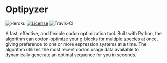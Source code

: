 # Optipyzer
![Heroku](http://heroku-badge.herokuapp.com/?app=optipyzer&style=flat&svg=1)
[![License](https://img.shields.io/badge/License-Apache%202.0-blue.svg)](https://opensource.org/licenses/Apache-2.0)
![Travis-CI](https://travis-ci.org/NLeRoy917/optipyzer.com.svg?branch=master)

A fast, effective, and flexible codon optimization tool. Built with Python, the algorithm can codon-optimize your g blocks for multiple species at once, giving preference to one or more espression systems at a time. The algorithm utilizes the most recent codon usage data available to dynamically generate an optimal sequence for you in seconds.
